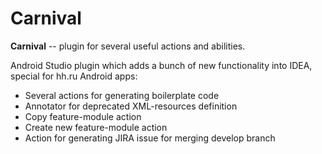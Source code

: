 # Carnival

<!-- Plugin description -->
**Carnival** -- plugin for several useful actions and abilities.
<!-- Plugin description end -->

Android Studio plugin which adds a bunch of new functionality into IDEA, special for hh.ru Android apps:
    
- Several actions for generating boilerplate code
- Annotator for deprecated XML-resources definition
- Copy feature-module action
- Create new feature-module action
- Action for generating JIRA issue for merging develop branch